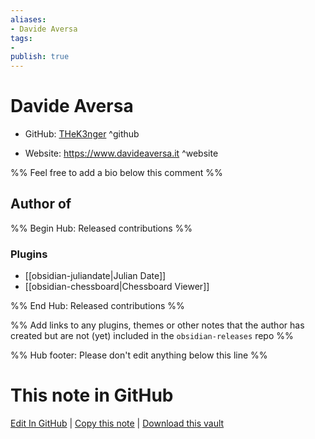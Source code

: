 ```yaml
---
aliases:
- Davide Aversa
tags:
- 
publish: true
---
```


# Davide Aversa

- GitHub: [THeK3nger](https://github.com/THeK3nger/) ^github
<!-- - Discord: `@` ^discord-->
- Website: <https://www.davideaversa.it> ^website
<!-- - [[Publish sites|Publish site]]: ^publish-->

%% Feel free to add a bio below this comment %%


## Author of

%% Begin Hub: Released contributions %%
### Plugins
- [[obsidian-juliandate|Julian Date]]
- [[obsidian-chessboard|Chessboard Viewer]]

%% End Hub: Released contributions %%

%% Add links to any plugins, themes or other notes that the author has created but are not (yet) included in the `obsidian-releases` repo %%

<!--
### Unlisted plugins
-->

<!--
### Others

- 
-->

<!--
## Sponsor this author

- [[GitHub sponsors]]: [Sponsor @THeK3nger on GitHub Sponsors](https://github.com/sponsors/THeK3nger) ^github-sponsor
- [[Buy me a coffee]]: ^buy-me-a-coffee
- [[PayPal]]: ^paypal
- [[Patreon]]: ^patreon

-->

<!--
## Follow this author

- [[YouTube Channels|On YouTube]]: ^youtube
- Twitter: ^twitter
- ...
-->

%% Hub footer: Please don't edit anything below this line %%

# This note in GitHub

<span class="git-footer">[Edit In GitHub](https://github.dev/obsidian-community/obsidian-hub/blob/main/01%20-%20Community/People/THeK3nger.md "git-hub-edit-note") | [Copy this note](https://raw.githubusercontent.com/obsidian-community/obsidian-hub/main/01%20-%20Community/People/THeK3nger.md "git-hub-copy-note") | [Download this vault](https://github.com/obsidian-community/obsidian-hub/archive/refs/heads/main.zip "git-hub-download-vault") </span>
